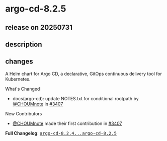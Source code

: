# argo-cd-8.2.5

## release on 20250731
## description
## changes
A Helm chart for Argo CD, a declarative, GitOps continuous delivery tool for Kubernetes.

What's Changed

* docs(argo-cd): update NOTES.txt for conditional rootpath by <a class="user-mention notranslate" data-hovercard-type="user" data-hovercard-url="/users/CHOUMnote/hovercard" data-octo-click="hovercard-link-click" data-octo-dimensions="link_type:self" href="https://github.com/CHOUMnote">@CHOUMnote</a> in <a class="issue-link js-issue-link" data-error-text="Failed to load title" data-id="3279565493" data-permission-text="Title is private" data-url="https://github.com/argoproj/argo-helm/issues/3407" data-hovercard-type="pull_request" data-hovercard-url="/argoproj/argo-helm/pull/3407/hovercard" href="https://github.com/argoproj/argo-helm/pull/3407">#3407</a>

New Contributors

* <a class="user-mention notranslate" data-hovercard-type="user" data-hovercard-url="/users/CHOUMnote/hovercard" data-octo-click="hovercard-link-click" data-octo-dimensions="link_type:self" href="https://github.com/CHOUMnote">@CHOUMnote</a> made their first contribution in <a class="issue-link js-issue-link" data-error-text="Failed to load title" data-id="3279565493" data-permission-text="Title is private" data-url="https://github.com/argoproj/argo-helm/issues/3407" data-hovercard-type="pull_request" data-hovercard-url="/argoproj/argo-helm/pull/3407/hovercard" href="https://github.com/argoproj/argo-helm/pull/3407">#3407</a>

<strong>Full Changelog</strong>: <a class="commit-link" href="https://github.com/argoproj/argo-helm/compare/argo-cd-8.2.4...argo-cd-8.2.5"><tt>argo-cd-8.2.4...argo-cd-8.2.5</tt></a>

